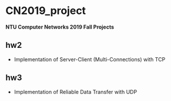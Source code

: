 # CN2019_project

**NTU Computer Networks 2019 Fall Projects**

## hw2
* Implementation of Server-Client (Multi-Connections) with TCP

## hw3
* Implementation of Reliable Data Transfer with UDP
